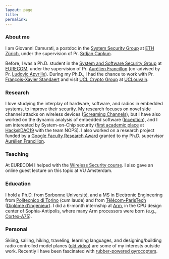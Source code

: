 ```yaml
---
layout: page
title: 
permalink:
---
```


### About me

I am Giovanni Camurati, a postdoc in the [System Security Group][eth-syssec] at
[ETH Zürich][ethz], under the supervision of Pr. [Srdjan Capkun][srdjan].

Before, I was a Ph.D. student in the [System and Software Security
Group][s3] at [EURECOM][eurecom], under the
supervision of Pr. [Aurélien Francillon][aurel] (co-advised
by Pr. [Ludovic Apvrille][ludovic]). During my Ph.D.,
I had the chance to work with Pr. [François-Xavier Standaert][fx]
and visit [UCL Crypto Group][ucl-crypto] at [UCLouvain][ucl].

### Research

I love studying the interplay of hardware, software, and radios in embedded
systems, to improve their security. My research focuses on novel side channel
attacks on wireless devices ([Screaming Channels][screaming]),
but I have also worked on the dynamic analysis
of embedded software ([Inception][inception]),
and I am interested by System-on-Chip security
([first academic place][hack-dac-19-win]
at [Hack@DAC19][hack-dac-19] with the team NOPS). 
I also worked on a research project funded by a [Google Faculty
Research Award][google-faculty-award]
granted to my Ph.D. supervisor [Aurélien Francillon][aurel].

### Teaching

At EURECOM I helped with the [Wireless Security course][eurecom-wisec].
I also gave an online guest lecture on this topic at VU Amsterdam.

### Education

I hold a Ph.D. from [Sorbonne Université][sorbonne], and a MS in Electronic Engineering from [Politecnico di Torino][polito]
(cum laude) and from [Télécom-ParisTech][tpt]
([Diplôme d'ingénieur][diplome]). I did a 6-month internship at [Arm][arm],
in the CPU design center of Sophia-Antipolis, where many Arm processors were born
(e.g., [Cortex-A75][cortex-a75]).

### Personal

Skiing, sailing, hiking, traveling, learning languages, and
designing/building radio controlled model planes ([old video][discus])
are some of my interests outside work. Recently I have been fascinated with
[rubber-powered gyrocopters][gyro].

[eth-syssec]: https://syssec.ethz.ch/
[ethz]: https://ethz.ch/en.html
[srdjan]: https://syssec.ethz.ch/people/capkun.html

[sorbonne]: https://www.sorbonne-universite.fr/
[s3]: http://s3.eurecom.fr/
[eurecom]: http://www.eurecom.fr/en
[arm]: https://www.arm.com/
[cortex-a75]: https://en.wikipedia.org/wiki/ARM_Cortex-A75
[screaming]: http://www.s3.eurecom.fr/tools/screaming_channels/
[inception]: https://inception-framework.github.io/inception/
[hack-dac-19-win]: https://twitter.com/s3eurecom/status/1136198571785641985?s=20
[hack-dac-19]: https://hackat.events/dac19/
[google-faculty-award]: https://docs.google.com/document/d/e/2PACX-1vRYagtwX_MRJUCc_3KMWhmBNnKz2ZHh0vM63B7OxLWWEfghrWjySPoVYtYum9BBVnrlx-wLi0q6KGAP/pub
[aurel]: http://s3.eurecom.fr/~aurel/
[ludovic]: https://perso.telecom-paristech.fr/apvrille/ 
[fx]: https://www-crypto.elen.ucl.ac.be/crypto/people/show/7
[ucl-crypto]: https://www-crypto.elen.ucl.ac.be/crypto/default/home
[ucl]: https://uclouvain.be/fr/index.html
[eurecom-wisec]: http://www.eurecom.fr/en/course/WiSec-2018Fall
[polito]: https://www.polito.it/ateneo/colpodocchio/?lang=en
[tpt]: https://www.telecom-paris.fr/en/home
[diplome]: https://en.wikipedia.org/wiki/Dipl%C3%B4me_d%27Ing%C3%A9nieur
[discus]: https://drive.google.com/file/d/1pKVsa5XbBH5sAGzwptYubxKTJwLWQROS/view?usp=sharing
[gyro]: https://drive.google.com/file/d/1pqwj4_AzsjrSgC49klfArECcnUS1ONlC/view?usp=sharing
